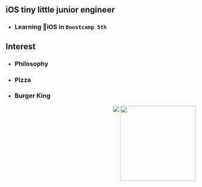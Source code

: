 ## iOS tiny little junior engineer
- ### Learning iOS in `Boostcamp 5th`

## Interest
- ### Philosophy 
- ### Pizza
- ### Burger King

<img align="right" src="https://user-images.githubusercontent.com/44656036/94165485-3cc86580-fec5-11ea-81a0-354e27cdd66b.jpeg" width="200"/>
<div align="right"><a href="https://www.instagram.com/kyungpyoda_/"><img src="https://img.shields.io/badge/instagram-E4405F?style=flat-square&logo=instagram&logoColor=white"></a></div>

<!--
**kyungpyoda/kyungpyoda** is a ✨ _special_ ✨ repository because its `README.md` (this file) appears on your GitHub profile.

Here are some ideas to get you started:

- 🔭 I’m currently working on ...
- 🌱 I’m currently learning ...
- 👯 I’m looking to collaborate on ...
- 🤔 I’m looking for help with ...
- 💬 Ask me about ...
- 📫 How to reach me: ...
- 😄 Pronouns: ...
- ⚡ Fun fact: ...
-->
